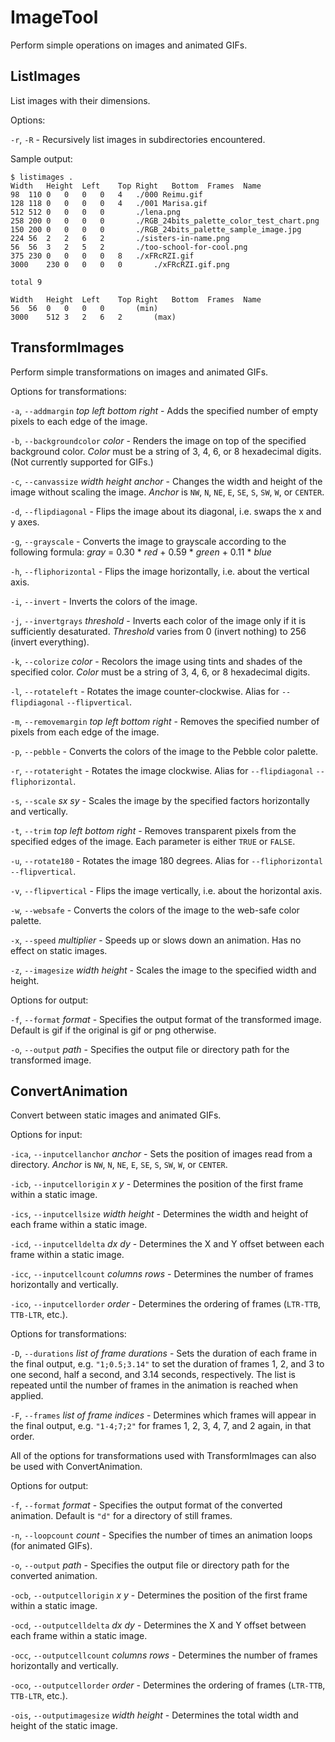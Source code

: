 # ImageTool
Perform simple operations on images and animated GIFs.

## ListImages
List images with their dimensions.

Options:

`-r`, `-R` - Recursively list images in subdirectories encountered.

Sample output:

```
$ listimages .
Width	Height	Left	Top	Right	Bottom	Frames	Name
98	110	0	0	0	0	4	./000 Reimu.gif
128	118	0	0	0	0	4	./001 Marisa.gif
512	512	0	0	0	0		./lena.png
258	200	0	0	0	0		./RGB_24bits_palette_color_test_chart.png
150	200	0	0	0	0		./RGB_24bits_palette_sample_image.jpg
224	56	2	2	6	2		./sisters-in-name.png
56	56	3	2	5	2		./too-school-for-cool.png
375	230	0	0	0	0	8	./xFRcRZI.gif
3000	230	0	0	0	0		./xFRcRZI.gif.png

total 9

Width	Height	Left	Top	Right	Bottom	Frames	Name
56	56	0	0	0	0		(min)
3000	512	3	2	6	2		(max)
```

## TransformImages
Perform simple transformations on images and animated GIFs.

Options for transformations:

`-a`, `--addmargin` *top* *left* *bottom* *right* - Adds the specified number of empty pixels to each edge of the image.

`-b`, `--backgroundcolor` *color* - Renders the image on top of the specified background color. *Color* must be a string of 3, 4, 6, or 8 hexadecimal digits. (Not currently supported for GIFs.)

`-c`, `--canvassize` *width* *height* *anchor* - Changes the width and height of the image without scaling the image. *Anchor* is `NW`, `N`, `NE`, `E`, `SE`, `S`, `SW`, `W`, or `CENTER`.

`-d`, `--flipdiagonal` - Flips the image about its diagonal, i.e. swaps the x and y axes.

`-g`, `--grayscale` - Converts the image to grayscale according to the following formula: *gray* = 0.30 * *red* + 0.59 * *green* + 0.11 * *blue*

`-h`, `--fliphorizontal` - Flips the image horizontally, i.e. about the vertical axis.

`-i`, `--invert` - Inverts the colors of the image.

`-j`, `--invertgrays` *threshold* - Inverts each color of the image only if it is sufficiently desaturated. *Threshold* varies from 0 (invert nothing) to 256 (invert everything).

`-k`, `--colorize` *color* - Recolors the image using tints and shades of the specified color. *Color* must be a string of 3, 4, 6, or 8 hexadecimal digits.

`-l`, `--rotateleft` - Rotates the image counter-clockwise. Alias for `--flipdiagonal` `--flipvertical`.

`-m`, `--removemargin` *top* *left* *bottom* *right* - Removes the specified number of pixels from each edge of the image.

`-p`, `--pebble` - Converts the colors of the image to the Pebble color palette.

`-r`, `--rotateright` - Rotates the image clockwise. Alias for `--flipdiagonal` `--fliphorizontal`.

`-s`, `--scale` *sx* *sy* - Scales the image by the specified factors horizontally and vertically.

`-t`, `--trim` *top* *left* *bottom* *right* - Removes transparent pixels from the specified edges of the image. Each parameter is either `TRUE` or `FALSE`.

`-u`, `--rotate180` - Rotates the image 180 degrees. Alias for `--fliphorizontal` `--flipvertical`.

`-v`, `--flipvertical` - Flips the image vertically, i.e. about the horizontal axis.

`-w`, `--websafe` - Converts the colors of the image to the web-safe color palette.

`-x`, `--speed` *multiplier* - Speeds up or slows down an animation. Has no effect on static images.

`-z`, `--imagesize` *width* *height* - Scales the image to the specified width and height.

Options for output:

`-f`, `--format` *format* - Specifies the output format of the transformed image. Default is gif if the original is gif or png otherwise.

`-o`, `--output` *path* - Specifies the output file or directory path for the transformed image.

## ConvertAnimation
Convert between static images and animated GIFs.

Options for input:

`-ica`, `--inputcellanchor` *anchor* - Sets the position of images read from a directory. *Anchor* is `NW`, `N`, `NE`, `E`, `SE`, `S`, `SW`, `W`, or `CENTER`.

`-icb`, `--inputcellorigin` *x* *y* - Determines the position of the first frame within a static image.

`-ics`, `--inputcellsize` *width* *height* - Determines the width and height of each frame within a static image.

`-icd`, `--inputcelldelta` *dx* *dy* - Determines the X and Y offset between each frame within a static image.

`-icc`, `--inputcellcount` *columns* *rows* - Determines the number of frames horizontally and vertically.

`-ico`, `--inputcellorder` *order* - Determines the ordering of frames (`LTR-TTB`, `TTB-LTR`, etc.).

Options for transformations:

`-D`, `--durations` *list of frame durations* - Sets the duration of each frame in the final output, e.g. `"1;0.5;3.14"` to set the duration of frames 1, 2, and 3 to one second, half a second, and 3.14 seconds, respectively. The list is repeated until the number of frames in the animation is reached when applied.

`-F`, `--frames` *list of frame indices* - Determines which frames will appear in the final output, e.g. `"1-4;7;2"` for frames 1, 2, 3, 4, 7, and 2 again, in that order.

All of the options for transformations used with TransformImages can also be used with ConvertAnimation.

Options for output:

`-f`, `--format` *format* - Specifies the output format of the converted animation. Default is `"d"` for a directory of still frames.

`-n`, `--loopcount` *count* - Specifies the number of times an animation loops (for animated GIFs).

`-o`, `--output` *path* - Specifies the output file or directory path for the converted animation.

`-ocb`, `--outputcellorigin` *x* *y* - Determines the position of the first frame within a static image.

`-ocd`, `--outputcelldelta` *dx* *dy* - Determines the X and Y offset between each frame within a static image.

`-occ`, `--outputcellcount` *columns* *rows* - Determines the number of frames horizontally and vertically.

`-oco`, `--outputcellorder` *order* - Determines the ordering of frames (`LTR-TTB`, `TTB-LTR`, etc.).

`-ois`, `--outputimagesize` *width* *height* - Determines the total width and height of the static image.
